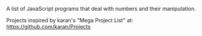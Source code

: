 A list of JavaScript programs that deal with numbers and their manipulation.

Projects inspired by karan's "Mega Project List" at: https://github.com/karan/Projects
